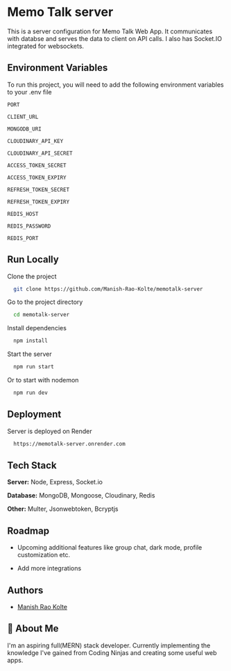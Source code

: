 # Memo Talk server

This is a server configuration for Memo Talk Web App. It communicates with databse and serves the data to client on API calls. I also has Socket.IO integrated for websockets.

## Environment Variables

To run this project, you will need to add the following environment variables to your .env file

`PORT`

`CLIENT_URL`

`MONGODB_URI`

`CLOUDINARY_API_KEY`

`CLOUDINARY_API_SECRET`

`ACCESS_TOKEN_SECRET`

`ACCESS_TOKEN_EXPIRY`

`REFRESH_TOKEN_SECRET`

`REFRESH_TOKEN_EXPIRY`

`REDIS_HOST`

`REDIS_PASSWORD`

`REDIS_PORT`

## Run Locally

Clone the project

```bash
  git clone https://github.com/Manish-Rao-Kolte/memotalk-server
```

Go to the project directory

```bash
  cd memotalk-server
```

Install dependencies

```bash
  npm install
```

Start the server

```bash
  npm run start
```

Or to start with nodemon

```bash
  npm run dev
```

## Deployment

Server is deployed on Render

```bash
  https://memotalk-server.onrender.com
```

## Tech Stack

**Server:** Node, Express, Socket.io

**Database:** MongoDB, Mongoose, Cloudinary, Redis

**Other:** Multer, Jsonwebtoken, Bcryptjs

## Roadmap

- Upcoming additional features like group chat, dark mode, profile customization etc.

- Add more integrations

## Authors

- [Manish Rao Kolte](https://github.com/Manish-Rao-Kolte)

## 🚀 About Me

I'm an aspiring full(MERN) stack developer. Currently implementing the knowledge I've gained from Coding Ninjas and creating some useful web apps.
